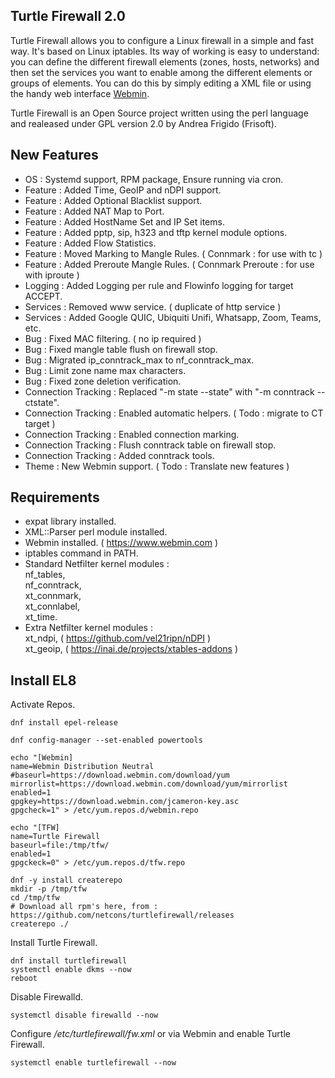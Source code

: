 ## Turtle Firewall 2.0

Turtle Firewall allows you to configure a Linux firewall in a simple and fast way.
It's based on Linux iptables. Its way of working is easy to understand: you can define the different firewall elements (zones, hosts, networks) and then set the services you want to enable among the different elements or groups of elements.
You can do this by simply editing a XML file or using the handy web interface [Webmin](http://www.webmin.com/).

Turtle Firewall is an Open Source project written using the perl language and realeased under GPL version 2.0 by Andrea Frigido (Frisoft).

## New Features

- OS : Systemd support, RPM package, Ensure running via cron.
- Feature : Added Time, GeoIP and nDPI support.
- Feature : Added Optional Blacklist support.
- Feature : Added NAT Map to Port.
- Feature : Added HostName Set and IP Set items.
- Feature : Added pptp, sip, h323 and tftp kernel module options.
- Feature : Added Flow Statistics.
- Feature : Moved Marking to Mangle Rules. ( Connmark : for use with tc )
- Feature : Added Preroute Mangle Rules. ( Connmark Preroute : for use with iproute )
- Logging : Added Logging per rule and Flowinfo logging for target ACCEPT.
- Services : Removed www service. ( duplicate of http service ) 
- Services : Added Google QUIC, Ubiquiti Unifi, Whatsapp, Zoom, Teams, etc.
- Bug : Fixed MAC filtering. ( no ip required )
- Bug : Fixed mangle table flush on firewall stop.
- Bug : Migrated ip_conntrack_max to nf_conntrack_max.
- Bug : Limit zone name max characters.
- Bug : Fixed zone deletion verification.
- Connection Tracking : Replaced "-m state --state" with "-m conntrack --ctstate".
- Connection Tracking : Enabled automatic helpers. ( Todo : migrate to CT target )
- Connection Tracking : Enabled connection marking.
- Connection Tracking : Flush conntrack table on firewall stop.
- Connection Tracking : Added conntrack tools.
- Theme : New Webmin support. ( Todo : Translate new features )

## Requirements

- expat library installed.
- XML::Parser perl module installed.
- Webmin installed. ( https://www.webmin.com )
- iptables command in PATH.
- Standard Netfilter kernel modules : <br>
nf_tables, <br>
nf_conntrack, <br>
xt_connmark, <br>
xt_connlabel, <br>
xt_time. <br>
- Extra Netfilter kernel modules : <br>
xt_ndpi, ( https://github.com/vel21ripn/nDPI ) <br>
xt_geoip, ( https://inai.de/projects/xtables-addons ) <br>

## Install EL8

Activate Repos.
```
dnf install epel-release

dnf config-manager --set-enabled powertools

echo "[Webmin]
name=Webmin Distribution Neutral
#baseurl=https://download.webmin.com/download/yum
mirrorlist=https://download.webmin.com/download/yum/mirrorlist
enabled=1
gpgkey=https://download.webmin.com/jcameron-key.asc
gpgcheck=1" > /etc/yum.repos.d/webmin.repo

echo "[TFW]
name=Turtle Firewall
baseurl=file:/tmp/tfw/
enabled=1
gpgckeck=0" > /etc/yum.repos.d/tfw.repo

dnf -y install createrepo
mkdir -p /tmp/tfw
cd /tmp/tfw
# Download all rpm's here, from : https://github.com/netcons/turtlefirewall/releases
createrepo ./
 ```

Install Turtle Firewall.
```
dnf install turtlefirewall
systemctl enable dkms --now
reboot
```

Disable Firewalld.
```
systemctl disable firewalld --now
```

Configure */etc/turtlefirewall/fw.xml* or via Webmin and enable Turtle Firewall.
```
systemctl enable turtlefirewall --now
```
